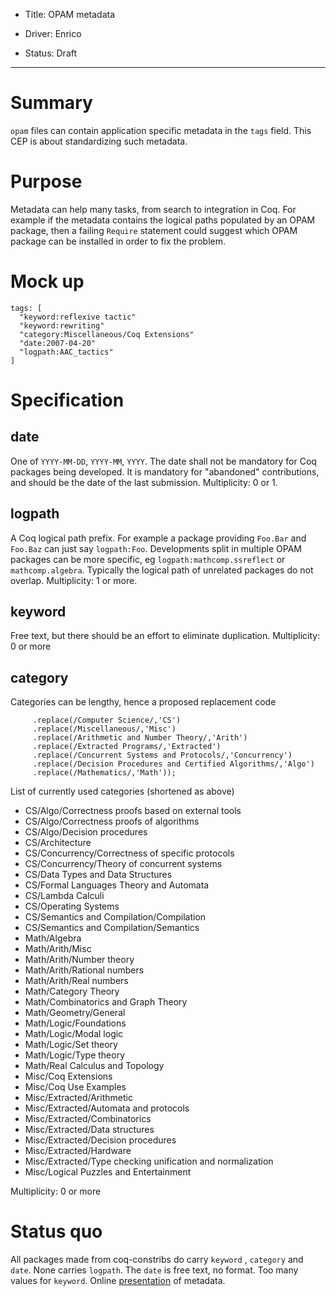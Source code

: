 - Title: OPAM metadata

- Driver: Enrico

- Status: Draft

----

# Summary

`opam` files can contain application specific metadata in the `tags` field.
This CEP is about standardizing such metadata.

# Purpose

Metadata can help many tasks, from search to integration in Coq.  For example
if the metadata contains the logical paths populated by an OPAM package, then a
failing `Require` statement could suggest which OPAM package can be installed
in order to fix the problem.

# Mock up

```
tags: [
  "keyword:reflexive tactic"
  "keyword:rewriting"
  "category:Miscellaneous/Coq Extensions"
  "date:2007-04-20"
  "logpath:AAC_tactics"
]

```

# Specification

## date

One of `YYYY-MM-DD`, `YYYY-MM`, `YYYY`.  The date shall not be mandatory for
Coq packages being developed.  It is mandatory for "abandoned" contributions,
and should be the date of the last submission.  Multiplicity: 0 or 1.

## logpath

A Coq logical path prefix.  For example a package providing `Foo.Bar` and `Foo.Baz`
can just say `logpath:Foo`.  Developments split in multiple OPAM packages can be
more specific, eg `logpath:mathcomp.ssreflect` or `mathcomp.algebra`.
Typically the logical path of unrelated packages do not overlap. Multiplicity:
1 or more.

## keyword

Free text, but there should be an effort to eliminate duplication.
Multiplicity: 0 or more

## category

Categories can be lengthy, hence a proposed replacement code

```
     .replace(/Computer Science/,'CS')
     .replace(/Miscellaneous/,'Misc')
     .replace(/Arithmetic and Number Theory/,'Arith')
     .replace(/Extracted Programs/,'Extracted')
     .replace(/Concurrent Systems and Protocols/,'Concurrency')
     .replace(/Decision Procedures and Certified Algorithms/,'Algo')
     .replace(/Mathematics/,'Math'));
```

List of currently used categories (shortened as above)

 - CS/Algo/Correctness proofs based on external tools
 - CS/Algo/Correctness proofs of algorithms
 - CS/Algo/Decision procedures
 - CS/Architecture
 - CS/Concurrency/Correctness of specific protocols
 - CS/Concurrency/Theory of concurrent systems
 - CS/Data Types and Data Structures
 - CS/Formal Languages Theory and Automata
 - CS/Lambda Calculi
 - CS/Operating Systems
 - CS/Semantics and Compilation/Compilation
 - CS/Semantics and Compilation/Semantics
 - Math/Algebra
 - Math/Arith/Misc
 - Math/Arith/Number theory
 - Math/Arith/Rational numbers
 - Math/Arith/Real numbers
 - Math/Category Theory
 - Math/Combinatorics and Graph Theory
 - Math/Geometry/General
 - Math/Logic/Foundations
 - Math/Logic/Modal logic
 - Math/Logic/Set theory
 - Math/Logic/Type theory
 - Math/Real Calculus and Topology
 - Misc/Coq Extensions
 - Misc/Coq Use Examples
 - Misc/Extracted/Arithmetic
 - Misc/Extracted/Automata and protocols
 - Misc/Extracted/Combinatorics
 - Misc/Extracted/Data structures
 - Misc/Extracted/Decision procedures
 - Misc/Extracted/Hardware
 - Misc/Extracted/Type checking unification and normalization
 - Misc/Logical Puzzles and Entertainment

Multiplicity: 0 or more

# Status quo

All packages made from coq-constribs do carry `keyword` , `category` and `date`. 
None carries `logpath`.   The `date` is free text, no format.  Too many values for `keyword`.
Online [presentation](https://coq.inria.fr/opam/www/) of metadata.

